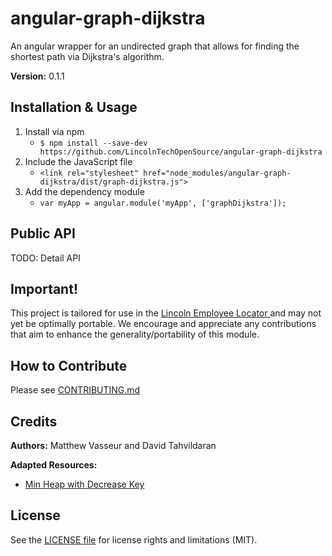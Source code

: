 # angular-graph-dijkstra

An angular wrapper for an undirected graph that allows for finding the shortest
path via Dijkstra's algorithm.

**Version:** 0.1.1

## Installation & Usage

1. Install via npm
   * `$ npm install --save-dev https://github.com/LincolnTechOpenSource/angular-graph-dijkstra`
2. Include the JavaScript file
   * `<link rel="stylesheet" href="node_modules/angular-graph-dijkstra/dist/graph-dijkstra.js">`
3. Add the dependency module
   * `var myApp = angular.module('myApp', ['graphDijkstra']);`

## Public API

TODO: Detail API


## Important!

This project is tailored for use in the [Lincoln Employee Locator ] and may not yet
be optimally portable. We encourage and appreciate any contributions that aim to
enhance the generality/portability of this module.

[Lincoln Employee Locator]: https://github.com/LincolnTechOpenSource/lincoln-gps


## How to Contribute

Please see [CONTRIBUTING.md](CONTRIBUTING.md)


## Credits

**Authors:** Matthew Vasseur and David Tahvildaran

**Adapted Resources:**
   * [Min Heap with Decrease Key](https://github.com/rombdn/js-binaryheap-decreasekey)


## License

See the [LICENSE file](LICENSE) for license rights and limitations (MIT).
